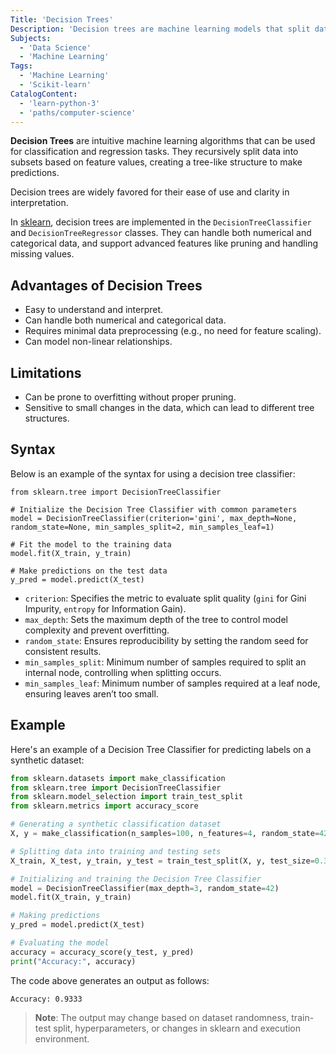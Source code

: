 ```yaml
---
Title: 'Decision Trees'
Description: 'Decision trees are machine learning models that split data into branches based on features, enabling clear decisions for classification and regression tasks.'
Subjects:
  - 'Data Science'
  - 'Machine Learning'
Tags:
  - 'Machine Learning'
  - 'Scikit-learn'
CatalogContent:
  - 'learn-python-3'
  - 'paths/computer-science'
---
```


**Decision Trees** are intuitive machine learning algorithms that can be used for classification and regression tasks. They recursively split data into subsets based on feature values, creating a tree-like structure to make predictions.

Decision trees are widely favored for their ease of use and clarity in interpretation.

In [sklearn](https://www.codecademy.com/resources/docs/sklearn), decision trees are implemented in the `DecisionTreeClassifier` and `DecisionTreeRegressor` classes. They can handle both numerical and categorical data, and support advanced features like pruning and handling missing values.

## Advantages of Decision Trees

- Easy to understand and interpret.
- Can handle both numerical and categorical data.
- Requires minimal data preprocessing (e.g., no need for feature scaling).
- Can model non-linear relationships.

## Limitations

- Can be prone to overfitting without proper pruning.
- Sensitive to small changes in the data, which can lead to different tree structures.

## Syntax

Below is an example of the syntax for using a decision tree classifier:

```pseudo
from sklearn.tree import DecisionTreeClassifier

# Initialize the Decision Tree Classifier with common parameters
model = DecisionTreeClassifier(criterion='gini', max_depth=None, random_state=None, min_samples_split=2, min_samples_leaf=1)

# Fit the model to the training data
model.fit(X_train, y_train)

# Make predictions on the test data
y_pred = model.predict(X_test)
```

- `criterion`: Specifies the metric to evaluate split quality (`gini` for Gini Impurity, `entropy` for Information Gain).
- `max_depth`: Sets the maximum depth of the tree to control model complexity and prevent overfitting.
- `random_state`: Ensures reproducibility by setting the random seed for consistent results.
- `min_samples_split`: Minimum number of samples required to split an internal node, controlling when splitting occurs.
- `min_samples_leaf`: Minimum number of samples required at a leaf node, ensuring leaves aren’t too small.

## Example

Here's an example of a Decision Tree Classifier for predicting labels on a synthetic dataset:

```py
from sklearn.datasets import make_classification
from sklearn.tree import DecisionTreeClassifier
from sklearn.model_selection import train_test_split
from sklearn.metrics import accuracy_score

# Generating a synthetic classification dataset
X, y = make_classification(n_samples=100, n_features=4, random_state=42)

# Splitting data into training and testing sets
X_train, X_test, y_train, y_test = train_test_split(X, y, test_size=0.3, random_state=42)

# Initializing and training the Decision Tree Classifier
model = DecisionTreeClassifier(max_depth=3, random_state=42)
model.fit(X_train, y_train)

# Making predictions
y_pred = model.predict(X_test)

# Evaluating the model
accuracy = accuracy_score(y_test, y_pred)
print("Accuracy:", accuracy)
```

The code above generates an output as follows:

```shell
Accuracy: 0.9333
```

> **Note**: The output may change based on dataset randomness, train-test split, hyperparameters, or changes in sklearn and execution environment.
